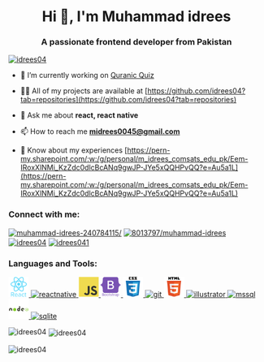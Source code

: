 <h1 align="center">Hi 👋, I'm Muhammad idrees</h1>
<h3 align="center">A passionate frontend developer from Pakistan</h3>

<p align="left"> <a href="https://github.com/ryo-ma/github-profile-trophy"><img src="https://github-profile-trophy.vercel.app/?username=idrees04" alt="idrees04" /></a> </p>

- 🔭 I’m currently working on [Quranic Quiz](https://github.com/idrees04/Quranic_Quiz_Cli.git)

- 👨‍💻 All of my projects are available at [https://github.com/idrees04?tab=repositories](https://github.com/idrees04?tab=repositories)

- 💬 Ask me about **react, react native**

- 📫 How to reach me **midrees0045@gmail.com**

- 📄 Know about my experiences [https://pern-my.sharepoint.com/:w:/g/personal/m_idrees_comsats_edu_pk/Eem-IRoxXlNMi_KzZdc0dlcBcANq9gwJP-JYe5xQQHPvQQ?e=Au5a1L](https://pern-my.sharepoint.com/:w:/g/personal/m_idrees_comsats_edu_pk/Eem-IRoxXlNMi_KzZdc0dlcBcANq9gwJP-JYe5xQQHPvQQ?e=Au5a1L)

<h3 align="left">Connect with me:</h3>
<p align="left">
<a href="https://linkedin.com/in/muhammad-idrees-240784115/" target="blank"><img align="center" src="https://raw.githubusercontent.com/rahuldkjain/github-profile-readme-generator/master/src/images/icons/Social/linked-in-alt.svg" alt="muhammad-idrees-240784115/" height="30" width="40" /></a>
<a href="https://stackoverflow.com/users/8013797/muhammad-idrees" target="blank"><img align="center" src="https://raw.githubusercontent.com/rahuldkjain/github-profile-readme-generator/master/src/images/icons/Social/stack-overflow.svg" alt="8013797/muhammad-idrees" height="30" width="40" /></a>
<a href="https://fb.com/idrees04" target="blank"><img align="center" src="https://raw.githubusercontent.com/rahuldkjain/github-profile-readme-generator/master/src/images/icons/Social/facebook.svg" alt="idrees04" height="30" width="40" /></a>
<a href="https://www.youtube.com/c/idrees041" target="blank"><img align="center" src="https://raw.githubusercontent.com/rahuldkjain/github-profile-readme-generator/master/src/images/icons/Social/youtube.svg" alt="idrees041" height="30" width="40" /></a>
</p>

<h3 align="left">Languages and Tools:</h3>
<p align="left"> <a href="https://reactjs.org/" target="_blank" rel="noreferrer"> <img src="https://raw.githubusercontent.com/devicons/devicon/master/icons/react/react-original-wordmark.svg" alt="react" width="40" height="40"/> </a> <a href="https://reactnative.dev/" target="_blank" rel="noreferrer"> <img src="https://reactnative.dev/img/header_logo.svg" alt="reactnative" width="40" height="40"/>  <a href="https://developer.mozilla.org/en-US/docs/Web/JavaScript" target="_blank" rel="noreferrer"> <img src="https://raw.githubusercontent.com/devicons/devicon/master/icons/javascript/javascript-original.svg" alt="javascript" width="40" height="40"/> </a> <a href="https://getbootstrap.com" target="_blank" rel="noreferrer"> <img src="https://raw.githubusercontent.com/devicons/devicon/master/icons/bootstrap/bootstrap-plain-wordmark.svg" alt="bootstrap" width="40" height="40"/> </a> <a href="https://www.w3schools.com/css/" target="_blank" rel="noreferrer"> <img src="https://raw.githubusercontent.com/devicons/devicon/master/icons/css3/css3-original-wordmark.svg" alt="css3" width="40" height="40"/> </a> <a href="https://git-scm.com/" target="_blank" rel="noreferrer"> <img src="https://www.vectorlogo.zone/logos/git-scm/git-scm-icon.svg" alt="git" width="40" height="40"/> </a> <a href="https://www.w3.org/html/" target="_blank" rel="noreferrer"> <img src="https://raw.githubusercontent.com/devicons/devicon/master/icons/html5/html5-original-wordmark.svg" alt="html5" width="40" height="40"/> </a> <a href="https://www.adobe.com/in/products/illustrator.html" target="_blank" rel="noreferrer"> <img src="https://www.vectorlogo.zone/logos/adobe_illustrator/adobe_illustrator-icon.svg" alt="illustrator" width="40" height="40"/> </a> </a> <a href="https://www.microsoft.com/en-us/sql-server" target="_blank" rel="noreferrer"> <img src="https://www.svgrepo.com/show/303229/microsoft-sql-server-logo.svg" alt="mssql" width="40" height="40"/> </a> <a href="https://nodejs.org" target="_blank" rel="noreferrer"> <img src="https://raw.githubusercontent.com/devicons/devicon/master/icons/nodejs/nodejs-original-wordmark.svg" alt="nodejs" width="40" height="40"/> </a> <a href="https://www.sqlite.org/" target="_blank" rel="noreferrer"> <img src="https://www.vectorlogo.zone/logos/sqlite/sqlite-icon.svg" alt="sqlite" width="40" height="40"/> </a> </p>

<p><img align="left" src="https://github-readme-stats.vercel.app/api/top-langs?username=idrees04&show_icons=true&locale=en&layout=compact" alt="idrees04" /></p>

<p>&nbsp;<img align="center" src="https://github-readme-stats.vercel.app/api?username=idrees04&show_icons=true&locale=en" alt="idrees04" /></p>

<p><img align="center" src="https://github-readme-streak-stats.herokuapp.com/?user=idrees04&" alt="idrees04" /></p>

